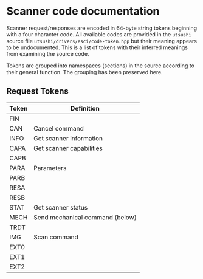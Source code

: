 # Scanner code documentation
Scanner request/responses are encoded in 64-byte string tokens beginning with a
four character code. All available codes are provided in the `utsushi` source
file `utsushi/drivers/esci/code-token.hpp` but their meaning appears to be
undocumented. This is a list of tokens with their inferred meanings from
examining the source code.

Tokens are grouped into namespaces (sections) in the source according to their
general function. The grouping has been preserved here.

## Request Tokens

| Token | Definition                                        |
| ----- | ------------------------------------------------- |
| FIN   | |
| CAN   | Cancel command |
| INFO  | Get scanner information |
| CAPA  | Get scanner capabilities |
| CAPB  | |
| PARA  | Parameters |
| PARB  | |
| RESA  | |
| RESB  | |
| STAT  | Get scanner status |
| MECH  | Send mechanical command (below) |
| TRDT  | |
| IMG   | Scan command |
| EXT0  | |
| EXT1  | |
| EXT2  | |


